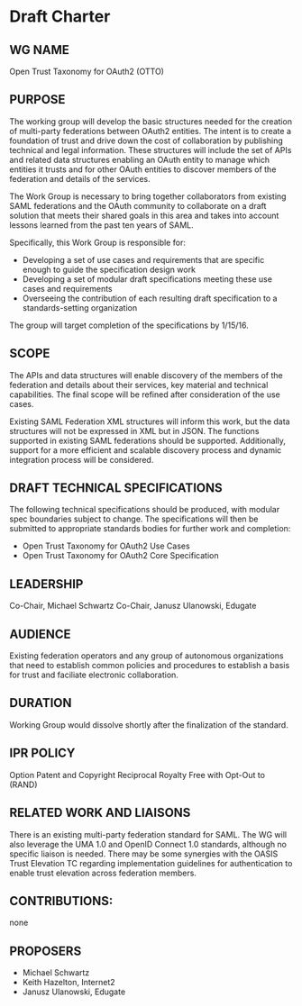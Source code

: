 # Draft Charter

## WG NAME

Open Trust Taxonomy for OAuth2 (OTTO)

## PURPOSE

The working group will develop the basic structures needed for the creation of multi-party federations between OAuth2 entities. The intent is to create a foundation of trust and drive down the cost of collaboration by publishing technical and legal information. These structures will include the set of APIs and related data structures enabling an OAuth entity to manage which entities it trusts and for other OAuth entities to discover members of the federation and details of the services.

The Work Group is necessary to bring together collaborators from existing SAML federations and the OAuth community to collaborate on a draft solution that meets their shared goals in this area and takes into account lessons learned from the past ten years of SAML.

Specifically, this Work Group is responsible for:
* Developing a set of use cases and requirements that are specific enough to guide the specification design work
* Developing a set of modular draft specifications meeting these use cases and requirements
* Overseeing the contribution of each resulting draft specification to a standards-setting organization

The group will target completion of the specifications by 1/15/16.

## SCOPE

The APIs and data structures will enable discovery of the members of the federation and details about their services, key material and technical capabilities. The final scope will be refined after consideration of the use cases. 

Existing SAML Federation XML structures will inform this work, but the data structures will not be expressed in XML but in JSON. The functions supported in existing SAML federations should be supported. Additionally, support for a more efficient and scalable discovery process and dynamic integration process will be considered.

## DRAFT TECHNICAL SPECIFICATIONS

The following technical specifications should be produced, with modular spec boundaries subject to change.  The specifications will then be submitted to appropriate standards bodies for further work and completion:
 
- Open Trust Taxonomy for OAuth2 Use Cases
- Open Trust Taxonomy for OAuth2 Core Specification

## LEADERSHIP

Co-Chair, Michael Schwartz
Co-Chair, Janusz Ulanowski, Edugate

## AUDIENCE

Existing federation operators and any group of autonomous organizations that need to establish common policies and procedures to establish a basis for trust and faciliate electronic collaboration.

## DURATION 

Working Group would dissolve shortly after the finalization of the standard.

## IPR POLICY 

Option Patent and Copyright Reciprocal Royalty Free with Opt-Out to (RAND)

## RELATED WORK AND LIAISONS 

There is an existing multi-party federation standard for SAML. The WG will also leverage the UMA 1.0 and OpenID Connect 1.0 standards, although no specific liaison is needed. There may be some synergies with the OASIS Trust Elevation TC regarding implementation guidelines for authentication to enable trust elevation across federation members. 

## CONTRIBUTIONS: 

none

## PROPOSERS

- Michael Schwartz
- Keith Hazelton, Internet2
- Janusz Ulanowski, Edugate
